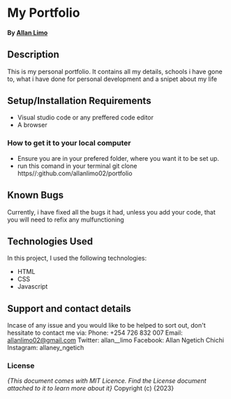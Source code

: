 # My Portfolio
#### By **<a href="github.com/allanlimo02" target="_blank">Allan Limo</a>**
## Description
This is my personal portfolio. It contains all my details, schools i have gone to, what i have done for personal development and a snipet about my life

## Setup/Installation Requirements
* Visual studio code or any preffered code editor
* A browser
### How to get it to your local computer
* Ensure you are in your prefered folder, where you want it to be set up.
* run this comand in your terminal git clone https//:github.com/allanlimo02/portfolio

## Known Bugs
Currently, i have fixed all the bugs it had, unless you add your code, that you will need to refix any mulfunctioning
## Technologies Used
In this project, I used the following technologies:
* HTML
* CSS
* Javascript
## Support and contact details
Incase of any issue and you would like to be helped to sort out, don't hessitate to contact me via:
Phone: +254 726 832 007
Email: allanlimo02@gmail.com
Twitter: allan__limo
Facebook: Allan Ngetich Chichi
Instagram: allaney_ngetich
### License
*{This document comes with MIT Licence. Find the License document attached to it to learn more about it}*
Copyright (c) {2023} 
